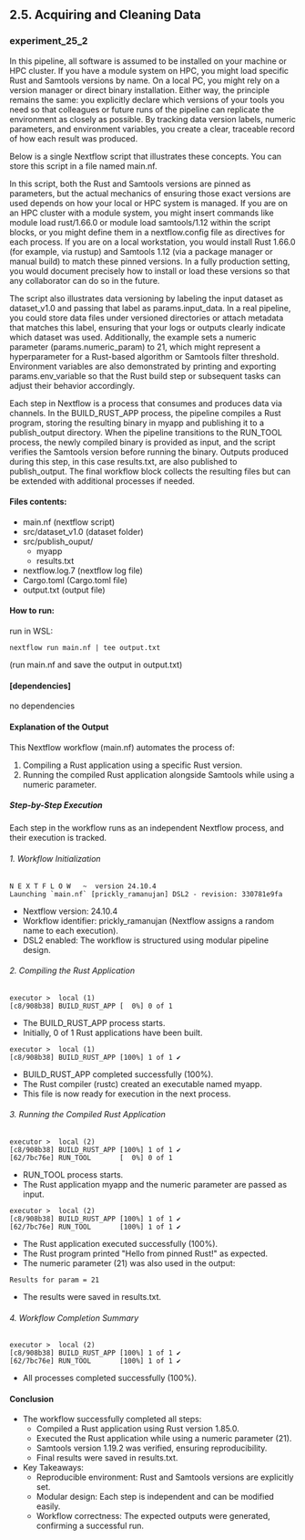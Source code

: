 ## 2.5. Acquiring and Cleaning Data

### experiment_25_2

In this pipeline, all software is assumed to be installed on your machine or HPC cluster. If you have a module system on HPC, you might load specific Rust and Samtools versions by name. On a local PC, you might rely on a version manager or direct binary installation. Either way, the principle remains the same: you explicitly declare which versions of your tools you need so that colleagues or future runs of the pipeline can replicate the environment as closely as possible. By tracking data version labels, numeric parameters, and environment variables, you create a clear, traceable record of how each result was produced.

Below is a single Nextflow script that illustrates these concepts. You can store this script in a file named main.nf.

In this script, both the Rust and Samtools versions are pinned as parameters, but the actual mechanics of ensuring those exact versions are used depends on how your local or HPC system is managed. If you are on an HPC cluster with a module system, you might insert commands like module load rust/1.66.0 or module load samtools/1.12 within the script blocks, or you might define them in a nextflow.config file as directives for each process. If you are on a local workstation, you would install Rust 1.66.0 (for example, via rustup) and Samtools 1.12 (via a package manager or manual build) to match these pinned versions. In a fully production setting, you would document precisely how to install or load these versions so that any collaborator can do so in the future.

The script also illustrates data versioning by labeling the input dataset as dataset_v1.0 and passing that label as params.input_data. In a real pipeline, you could store data files under versioned directories or attach metadata that matches this label, ensuring that your logs or outputs clearly indicate which dataset was used. Additionally, the example sets a numeric parameter (params.numeric_param) to 21, which might represent a hyperparameter for a Rust-based algorithm or Samtools filter threshold. Environment variables are also demonstrated by printing and exporting params.env_variable so that the Rust build step or subsequent tasks can adjust their behavior accordingly.

Each step in Nextflow is a process that consumes and produces data via channels. In the BUILD_RUST_APP process, the pipeline compiles a Rust program, storing the resulting binary in myapp and publishing it to a publish_output directory. When the pipeline transitions to the RUN_TOOL process, the newly compiled binary is provided as input, and the script verifies the Samtools version before running the binary. Outputs produced during this step, in this case results.txt, are also published to publish_output. The final workflow block collects the resulting files but can be extended with additional processes if needed.

#### Files contents:
* main.nf (nextflow script)
* src/dataset_v1.0 (dataset folder)
* src/publish_ouput/
  * myapp
  * results.txt
* nextflow.log.7 (nextflow log file)
* Cargo.toml (Cargo.toml file)
* output.txt (output file)

#### How to run:

run in WSL:

```wsl
nextflow run main.nf | tee output.txt
```

(run main.nf and save the output in output.txt)
  
#### [dependencies]

no dependencies

#### Explanation of the Output

This Nextflow workflow (main.nf) automates the process of:
1. Compiling a Rust application using a specific Rust version.
2. Running the compiled Rust application alongside Samtools while using a numeric parameter.

##### Step-by-Step Execution

Each step in the workflow runs as an independent Nextflow process, and their execution is tracked.

###### 1. Workflow Initialization

```nextflow
N E X T F L O W   ~  version 24.10.4
Launching `main.nf` [prickly_ramanujan] DSL2 - revision: 330781e9fa
```

* Nextflow version: 24.10.4
* Workflow identifier: prickly_ramanujan (Nextflow assigns a random name to each execution).
* DSL2 enabled: The workflow is structured using modular pipeline design.
  
###### 2. Compiling the Rust Application

```nextflow
executor >  local (1)
[c8/908b38] BUILD_RUST_APP [  0%] 0 of 1
```

* The BUILD_RUST_APP process starts.
* Initially, 0 of 1 Rust applications have been built.

```nextflow
executor >  local (1)
[c8/908b38] BUILD_RUST_APP [100%] 1 of 1 ✔
```

* BUILD_RUST_APP completed successfully (100%).
* The Rust compiler (rustc) created an executable named myapp.
* This file is now ready for execution in the next process.

###### 3. Running the Compiled Rust Application

```nextflow
executor >  local (2)
[c8/908b38] BUILD_RUST_APP [100%] 1 of 1 ✔
[62/7bc76e] RUN_TOOL       [  0%] 0 of 1
```

* RUN_TOOL process starts.
* The Rust application myapp and the numeric parameter are passed as input.

```nextflow
executor >  local (2)
[c8/908b38] BUILD_RUST_APP [100%] 1 of 1 ✔
[62/7bc76e] RUN_TOOL       [100%] 1 of 1 ✔
```

* The Rust application executed successfully (100%).
* The Rust program printed "Hello from pinned Rust!" as expected.
* The numeric parameter (21) was also used in the output:

```nextflow
Results for param = 21
```

* The results were saved in results.txt.

###### 4. Workflow Completion Summary

```nextflow
executor >  local (2)
[c8/908b38] BUILD_RUST_APP [100%] 1 of 1 ✔
[62/7bc76e] RUN_TOOL       [100%] 1 of 1 ✔
```

* All processes completed successfully (100%).

#### Conclusion

* The workflow successfully completed all steps:
  * Compiled a Rust application using Rust version 1.85.0.
  * Executed the Rust application while using a numeric parameter (21).
  * Samtools version 1.19.2 was verified, ensuring reproducibility.
  * Final results were saved in results.txt.
* Key Takeaways:
  * Reproducible environment: Rust and Samtools versions are explicitly set.
  * Modular design: Each step is independent and can be modified easily.
  * Workflow correctness: The expected outputs were generated, confirming a successful run. 









